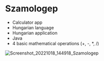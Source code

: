 # Szamologep
- Calculator app
- Hungarian language
- Hungarian application
- Java
- 4 basic mathematical operations (+, -, *, /)

![Screenshot_20221018_144918_Szamologep](https://user-images.githubusercontent.com/74590627/196434833-3a9fa273-97bf-43a9-ae69-b847cf691e03.jpg)
